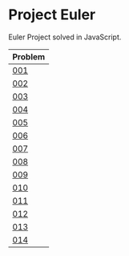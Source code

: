 # Project Euler

Euler Project solved in JavaScript.

| Problem |
| ------- |
| [001](./Problems/001) |
| [002](./Problems/002) |
| [003](./Problems/003) |
| [004](./Problems/004) |
| [005](./Problems/005) |
| [006](./Problems/006) |
| [007](./Problems/007) |
| [008](./Problems/008) |
| [009](./Problems/009) |
| [010](./Problems/010) |
| [011](./Problems/011) |
| [012](./Problems/012) |
| [013](./Problems/013) |
| [014](./Problems/014) |
